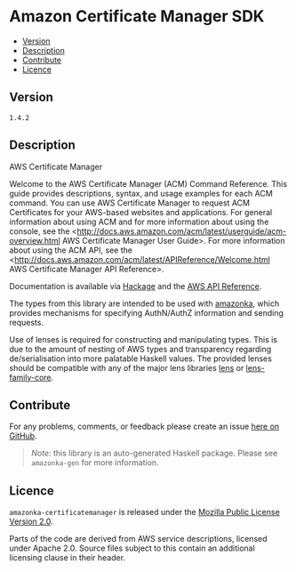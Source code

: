# Amazon Certificate Manager SDK

* [Version](#version)
* [Description](#description)
* [Contribute](#contribute)
* [Licence](#licence)


## Version

`1.4.2`


## Description

AWS Certificate Manager

Welcome to the AWS Certificate Manager (ACM) Command Reference. This guide provides descriptions, syntax, and usage examples for each ACM command. You can use AWS Certificate Manager to request ACM Certificates for your AWS-based websites and applications. For general information about using ACM and for more information about using the console, see the <http://docs.aws.amazon.com/acm/latest/userguide/acm-overview.html AWS Certificate Manager User Guide>. For more information about using the ACM API, see the <http://docs.aws.amazon.com/acm/latest/APIReference/Welcome.html AWS Certificate Manager API Reference>.

Documentation is available via [Hackage](http://hackage.haskell.org/package/amazonka-certificatemanager)
and the [AWS API Reference](https://aws.amazon.com/documentation/).

The types from this library are intended to be used with [amazonka](http://hackage.haskell.org/package/amazonka),
which provides mechanisms for specifying AuthN/AuthZ information and sending requests.

Use of lenses is required for constructing and manipulating types.
This is due to the amount of nesting of AWS types and transparency regarding
de/serialisation into more palatable Haskell values.
The provided lenses should be compatible with any of the major lens libraries
[lens](http://hackage.haskell.org/package/lens) or [lens-family-core](http://hackage.haskell.org/package/lens-family-core).

## Contribute

For any problems, comments, or feedback please create an issue [here on GitHub](https://github.com/brendanhay/amazonka/issues).

> _Note:_ this library is an auto-generated Haskell package. Please see `amazonka-gen` for more information.


## Licence

`amazonka-certificatemanager` is released under the [Mozilla Public License Version 2.0](http://www.mozilla.org/MPL/).

Parts of the code are derived from AWS service descriptions, licensed under Apache 2.0.
Source files subject to this contain an additional licensing clause in their header.
